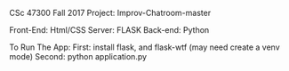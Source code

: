 CSc 47300 Fall 2017 Project: Improv-Chatroom-master

Front-End: Html/CSS
Server: FLASK
Back-end: Python

To Run The App:
First: install flask, and flask-wtf (may need create a venv mode)
Second: python application.py
